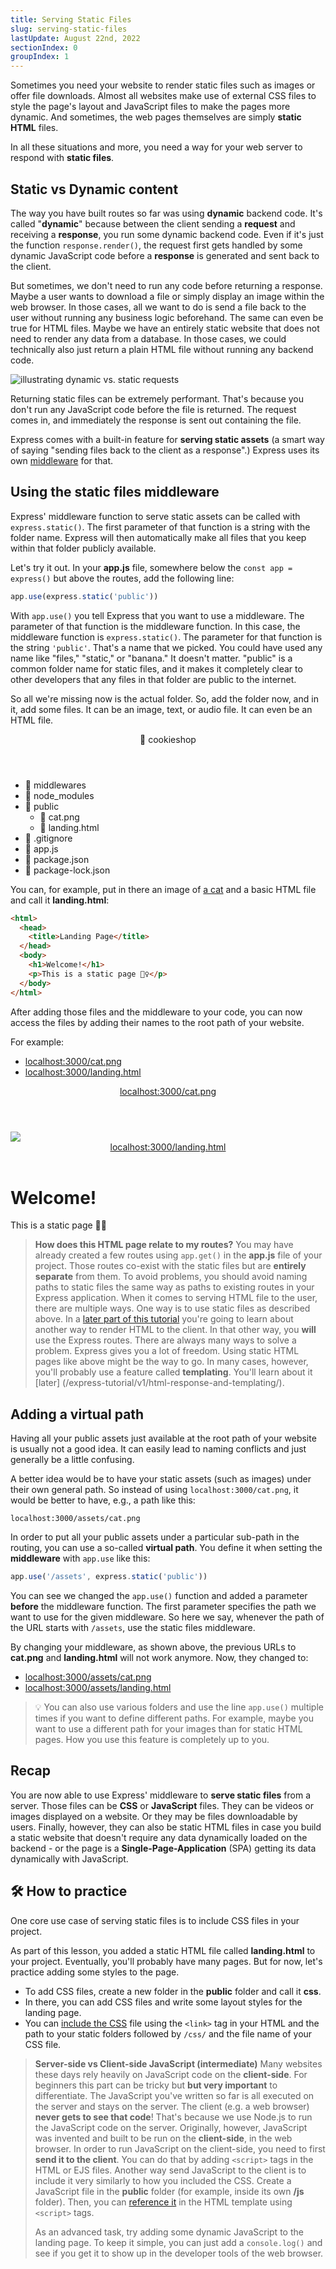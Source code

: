 ```yaml
---
title: Serving Static Files
slug: serving-static-files
lastUpdate: August 22nd, 2022
sectionIndex: 0
groupIndex: 1
---
```


Sometimes you need your website to render static files such as images or offer file downloads. Almost all websites make use of external CSS files to style the page's layout and JavaScript files to make the pages more dynamic. And sometimes, the web pages themselves are simply **static HTML** files.

In all these situations and more, you need a way for your web server to respond with **static files**. 

## Static vs Dynamic content

The way you have built routes so far was using **dynamic** backend code. It's called "**dynamic**" because between the client sending a **request** and receiving a **response**, you run some dynamic backend code. Even if it's just the function `response.render()`, the request first gets handled by some dynamic JavaScript code before a **response** is generated and sent back to the client. 

But sometimes, we don't need to run any code before returning a response. Maybe a user wants to download a file or simply display an image within the web browser. In those cases, all we want to do is send a file back to the user without running any business logic beforehand. The same can even be true for HTML files. Maybe we have an entirely static website that does not need to render any data from a database. In those cases, we could technically also just return a plain HTML file without running any backend code. 

![illustrating dynamic vs. static requests](/assets/content/express-tutorial/v1/1-2-4-serving-static-files/static-dynamic.png)

Returning static files can be extremely performant. That's because you don't run any JavaScript code before the file is returned. The request comes in, and immediately the response is sent out containing the file. 

Express comes with a built-in feature for **serving static assets** (a smart way of saying "sending files back to the client as a response".) Express uses its own [middleware](/express-tutorial/v1/middlewares/) for that. 

## Using the static files middleware

Express' middleware function to serve static assets can be called with `express.static()`. The first parameter of that function is a string with the folder name. Express will then automatically make all files that you keep within that folder publicly available. 

Let's try it out. In your **app.js** file, somewhere below the `const app = express()` but above the routes, add the following line: 

```js
app.use(express.static('public'))
```

With `app.use()` you tell Express that you want to use a middleware. The parameter of that function is the middleware function. In this case, the middleware function is `express.static()`. The parameter for that function is the string `'public'`. That's a name that we picked. You could have used any name like "files," "static," or "banana." It doesn't matter. "public" is a common folder name for static files, and it makes it completely clear to other developers that any files in that folder are public to the internet. 

So all we're missing now is the actual folder. So, add the folder now, and in it, add some files. It can be an image, text, or audio file. It can even be an HTML file. 

<div class="demowindow demowindow--files" aria-hidden="true" tabindex="-1">
  <header>
    <div class="demowindow__btn"></div>
    <div class="demowindow__btn"></div>
    <div class="demowindow__btn"></div>
    <div class="demowindow__title">📁 cookieshop</div>
  </header>
  <main>
    <ul>
      <li>📁 middlewares</li>
      <li>📁 node_modules</li>
      <li>
        📁 public
        <ul>
          <li>📄 cat.png</li>
          <li>📄 landing.html</li>
        </ul>
      </li>
      <li>📄 .gitignore</li>
      <li>📄 app.js</li>
      <li>📄 package.json</li>
      <li>📄 package-lock.json</li>
    </ul>
  </main>
</div>

You can, for example, put in there an image of [a cat](/assets/content/express-tutorial/v1/1-2-4-serving-static-files/cat.png) and a basic HTML file and call it **landing.html**: 

```html
<html>
  <head>
    <title>Landing Page</title>
  </head>
  <body>
    <h1>Welcome!</h1>
    <p>This is a static page 🤷‍♀️</p>
  </body>
</html>
```

After adding those files and the middleware to your code, you can now access the files by adding their names to the root path of your website. 

For example: 
* [localhost:3000/cat.png](http://localhost:3000/cat.png)
* [localhost:3000/landing.html](http://localhost:3000/landing.html)

<div class="demowindow demowindow--web" aria-hidden="true" tabindex="-1">
  <header>
    <div class="demowindow__btn"></div>
    <div class="demowindow__btn"></div>
    <div class="demowindow__btn"></div>
    <div class="demowindow__title">
      <a href="http://localhost:3000/cat.png" target="blank">
        localhost:3000/cat.png
      </a>
    </div>
  </header>
  <main>
    <img src="/assets/content/express-tutorial/v1/1-2-4-serving-static-files/cat.png" />
  </main>
</div>

<div class="demowindow demowindow--web" aria-hidden="true" tabindex="-1">
  <header>
    <div class="demowindow__btn"></div>
    <div class="demowindow__btn"></div>
    <div class="demowindow__btn"></div>
    <div class="demowindow__title">
      <a href="http://localhost:3000/landing.html" target="blank">
        localhost:3000/landing.html
      </a>
    </div>
  </header>
  <main>
    <h1>Welcome!</h1>
    <p>This is a static page 🤷‍♀️</p>
  </main>
</div>

>**How does this HTML page relate to my routes?**
>You may have already created a few routes using `app.get()` in the **app.js** file of your project. Those routes co-exist with the static files but are **entirely separate** from them. 
>To avoid problems, you should avoid naming paths to static files the same way as paths to existing routes in your Express application.
>When it comes to serving HTML file to the user, there are multiple ways. One way is to use static files as described above. In a [later part of this tutorial](/express-tutorial/v1/html-response-and-templating/) you're going to learn about another way to render HTML to the client. In that other way, you **will** use the Express routes.
>There are always many ways to solve a problem. Express gives you a lot of freedom. Using static HTML pages like above might be the way to go. In many cases, however, you'll probably use a feature called **templating**. You'll learn about it [later]
(/express-tutorial/v1/html-response-and-templating/).

## Adding a virtual path

Having all your public assets just available at the root path of your website is usually not a good idea. It can easily lead to naming conflicts and just generally be a little confusing. 

A better idea would be to have your static assets (such as images) under their own general path. So instead of using `localhost:3000/cat.png`, it would be better to have, e.g., a path like this: 

`localhost:3000/assets/cat.png`

In order to put all your public assets under a particular sub-path in the routing, you can use a so-called **virtual path**. You define it when setting the **middleware** with `app.use` like this: 

```js
app.use('/assets', express.static('public'))
```

You can see we changed the `app.use()` function and added a parameter **before** the middleware function. The first parameter specifies the path we want to use for the given middleware. So here we say, whenever the path of the URL starts with `/assets`, use the static files middleware. 

By changing your middleware, as shown above, the previous URLs to **cat.png** and **landing.html** will not work anymore. Now, they changed to: 

* [localhost:3000/assets/cat.png](http://localhost:3000/assets/cat.png)
* [localhost:3000/assets/landing.html](http://localhost:3000/assets/landing.html)

>💡 You can also use various folders and use the line `app.use()` multiple times if you want to define different paths. 
>For example, maybe you want to use a different path for your images than for static HTML pages. How you use this feature is completely up to you.

## Recap

You are now able to use Express' middleware to **serve static files** from a server. Those files can be **CSS** or **JavaScript** files. They can be videos or images displayed on a website. Or they may be files downloadable by users. Finally, however, they can also be static HTML files in case you build a static website that doesn't require any data dynamically loaded on the backend - or the page is a **Single-Page-Application** (SPA) getting its data dynamically with JavaScript. 

## 🛠 How to practice

One core use case of serving static files is to include CSS files in your project. 

As part of this lesson, you added a static HTML file called **landing.html** to your project. Eventually, you'll probably have many pages. But for now, let's practice adding some styles to the page.

* To add CSS files, create a new folder in the **public** folder and call it **css**. 
* In there, you can add CSS files and write some layout styles for the landing page.
* You can [include the CSS](https://www.w3schools.com/css/css_howto.asp) file using the `<link>` tag in your HTML and the path to your static folders followed by `/css/` and the file name of your CSS file. 

>**Server-side vs Client-side JavaScript (intermediate)**
>Many websites these days rely heavily on JavaScript code on the **client-side**. For beginners this part can be tricky but **but very important** to differentiate.
>The JavaScript you've written so far is all executed on the server and stays on the server. The client (e.g. a web browser) **never gets to see that code**! That's because we use Node.js to run the JavaScript code on the server. 
>Originally, however, JavaScript was invented and built to be run on the **client-side**, in the web browser. In order to run JavaScript on the client-side, you need to first **send it to the client**. You can do that by adding `<script>` tags in the HTML or EJS files. 
>Another way send JavaScript to the client is to include it very similarly to how you included the CSS. Create a JavaScript file in the **public** folder (for example, inside its own **/js** folder). Then, you can [reference it](https://www.w3schools.com/js/js_whereto.asp) in the HTML template using `<script>` tags. 
>
>As an advanced task, try adding some dynamic JavaScript to the landing page. To keep it simple, you can just add a `console.log()` and see if you get it to show up in the developer tools of the web browser. 

